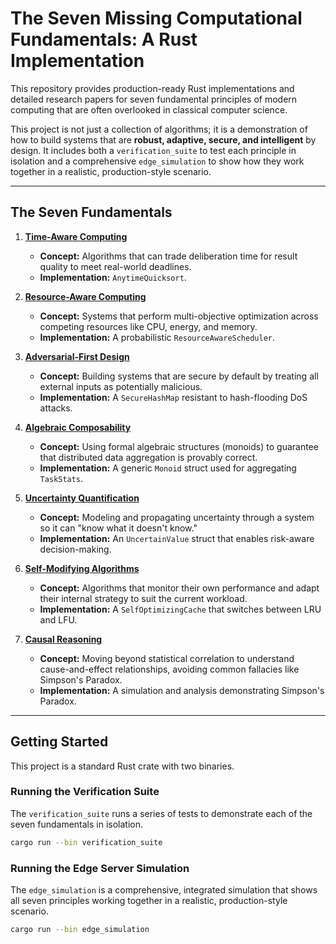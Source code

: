 # The Seven Missing Computational Fundamentals: A Rust Implementation

This repository provides production-ready Rust implementations and detailed research papers for seven fundamental principles of modern computing that are often overlooked in classical computer science.

This project is not just a collection of algorithms; it is a demonstration of how to build systems that are **robust, adaptive, secure, and intelligent** by design. It includes both a `verification_suite` to test each principle in isolation and a comprehensive `edge_simulation` to show how they work together in a realistic, production-style scenario.

---

## The Seven Fundamentals

1.  **[Time-Aware Computing](./docs/time-aware/README.md)**
    *   **Concept:** Algorithms that can trade deliberation time for result quality to meet real-world deadlines.
    *   **Implementation:** `AnytimeQuicksort`.

2.  **[Resource-Aware Computing](./docs/resource-aware/README.md)**
    *   **Concept:** Systems that perform multi-objective optimization across competing resources like CPU, energy, and memory.
    *   **Implementation:** A probabilistic `ResourceAwareScheduler`.

3.  **[Adversarial-First Design](./docs/adversarial-first/README.md)**
    *   **Concept:** Building systems that are secure by default by treating all external inputs as potentially malicious.
    *   **Implementation:** A `SecureHashMap` resistant to hash-flooding DoS attacks.

4.  **[Algebraic Composability](./docs/algebraic-composability/README.md)**
    *   **Concept:** Using formal algebraic structures (monoids) to guarantee that distributed data aggregation is provably correct.
    *   **Implementation:** A generic `Monoid` struct used for aggregating `TaskStats`.

5.  **[Uncertainty Quantification](./docs/uncertainty-quantification/README.md)**
    *   **Concept:** Modeling and propagating uncertainty through a system so it can "know what it doesn't know."
    *   **Implementation:** An `UncertainValue` struct that enables risk-aware decision-making.

6.  **[Self-Modifying Algorithms](./docs/self-modifying/README.md)**
    *   **Concept:** Algorithms that monitor their own performance and adapt their internal strategy to suit the current workload.
    *   **Implementation:** A `SelfOptimizingCache` that switches between LRU and LFU.

7.  **[Causal Reasoning](./docs/causal-reasoning/README.md)**
    *   **Concept:** Moving beyond statistical correlation to understand cause-and-effect relationships, avoiding common fallacies like Simpson's Paradox.
    *   **Implementation:** A simulation and analysis demonstrating Simpson's Paradox.

---

## Getting Started

This project is a standard Rust crate with two binaries.

### Running the Verification Suite

The `verification_suite` runs a series of tests to demonstrate each of the seven fundamentals in isolation.

```bash
cargo run --bin verification_suite
```

### Running the Edge Server Simulation

The `edge_simulation` is a comprehensive, integrated simulation that shows all seven principles working together in a realistic, production-style scenario.

```bash
cargo run --bin edge_simulation
```
